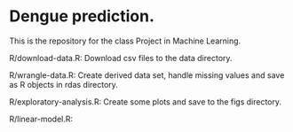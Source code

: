 # Dengue prediction.     
This is the repository for the class Project in Machine Learning.

R/download-data.R: Download csv files to the data directory.  

R/wrangle-data.R: Create derived data set, handle missing values and save as R objects in rdas directory.  

R/exploratory-analysis.R: Create some plots and save to the figs directory.

R/linear-model.R: 